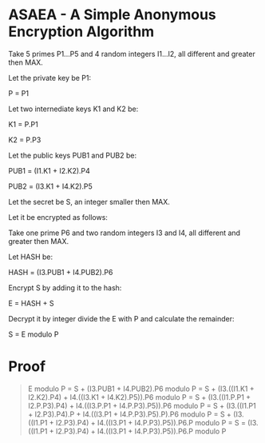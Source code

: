 # ASAEA - A Simple Anonymous Encryption Algorithm

Take 5 primes P1...P5 and 4 random integers I1...I2, all different and greater then MAX.

Let the private key be P1:

P = P1


Let two internediate keys K1 and K2 be:

K1 = P.P1

K2 = P.P3


Let the public keys PUB1 and PUB2 be:

PUB1 = (I1.K1 + I2.K2).P4

PUB2 = (I3.K1 + I4.K2).P5


Let the secret be S, an integer smaller then MAX.

Let it be encrypted as follows:

Take one prime P6 and two random integers I3 and I4, all different and greater then MAX.

Let HASH be:

HASH = (I3.PUB1 + I4.PUB2).P6


Encrypt S by adding it to the hash:

E = HASH + S


Decrypt it by integer divide the E with P and calculate the remainder:

S = E modulo P


# Proof

> E modulo P = S + (I3.PUB1 + I4.PUB2).P6 modulo P
>            = S + (I3.((I1.K1 + I2.K2).P4) + I4.((I3.K1 + I4.K2).P5)).P6 modulo P
>            = S + (I3.((I1.P.P1 + I2.P.P3).P4) + I4.((I3.P.P1 + I4.P.P3).P5)).P6 modulo P
>            = S + (I3.((I1.P1 + I2.P3).P4).P + I4.((I3.P1 + I4.P.P3).P5).P).P6 modulo P
>            = S + (I3.((I1.P1 + I2.P3).P4) + I4.((I3.P1 + I4.P.P3).P5)).P6.P modulo P
>            = S
>            = (I3.((I1.P1 + I2.P3).P4) + I4.((I3.P1 + I4.P.P3).P5)).P6.P modulo P

